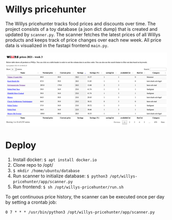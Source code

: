 # Willys pricehunter

The Willys pricehunter tracks food prices and discounts over time. The project consists of a toy database (a json dict dump) that is created and updated by `scanner.py`. The scanner fetches the latest prices of all Willys products and keeps track of price changes over each new week. All price data is visualized in the fastapi frontend `main.py`. 

![Alt text](/images/dashboard.png?raw=true "Optional Title")

# Deploy

1. Install docker: `$ apt install docker.io`
2. Clone repo to /opt/
3. `$ mkdir /home/ubuntu/database`
4. Run scanner to initialize database: `$ python3 /opt/willys-pricehunter/app/scanner.py`
5. Run frontend: `$ sh /opt/willys-pricehunter/run.sh`

To get continuous price history, the scanner can be executed once per day by setting a crontab job:

```
0 7 * * * /usr/bin/python3 /opt/willys-pricehunter/app/scanner.py
```
